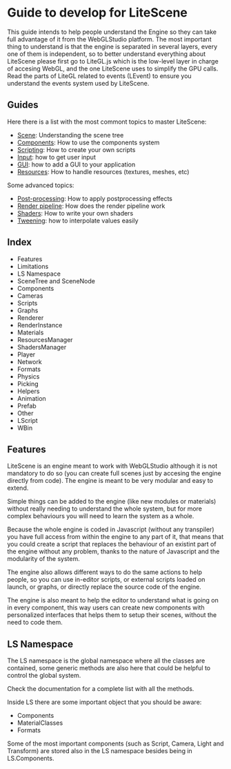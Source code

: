 # Guide to develop for LiteScene #
This guide intends to help people understand the Engine so they can take full advantage of it from the WebGLStudio platform.
The most important thing to understand is that the engine is separated in several layers, every one of them is independent, so to better understand everything about LiteScene please first go to LiteGL.js which is the low-level layer in charge of accesing WebGL, and the one LiteScene uses to simplify the GPU calls.
Read the parts of LiteGL related to events (LEvent) to ensure you understand the events system used by LiteScene.

## Guides ##

Here there is a list with the most commont topics to master LiteScene:

- [Scene](scene.md): Understanding the scene tree
- [Components](components.md): How to use the components system
- [Scripting](scripting.md): How to create your own scripts
- [Input](input.md): how to get user input
- [GUI](GUI.md): how to add a GUI to your application
- [Resources](resources.md): How to handle resources (textures, meshes, etc)

Some advanced topics:

- [Post-processing](post-processing.md): How to apply postprocessing effects
- [Render pipeline](render_pipeline.md): How does the render pipeline work
- [Shaders](shaders.md): How to write your own shaders
- [Tweening](tweening.md): how to interpolate values easily



## Index ##
* Features
* Limitations
* LS Namespace
* SceneTree and SceneNode
* Components
 * Cameras
 * Scripts
 * Graphs
* Renderer
 * RenderInstance
 * Materials
* ResourcesManager
* ShadersManager
* Player
* Network
* Formats
* Physics
* Picking
* Helpers
 * Animation
 * Prefab
* Other
 * LScript
 * WBin
 
## Features ##
LiteScene is an engine meant to work with WebGLStudio although it is not mandatory to do so (you can create full scenes just by accesing the engine directly from code).
The engine is meant to be very modular and easy to extend.

Simple things can be added to the engine (like new modules or materials) without really needing to understand the whole system, but for more complex behaviours you will need to learn the system as a whole.

Because the whole engine is coded in Javascript (without any transpiler) you have full access from within the engine to any part of it, that means that you could create a script that replaces the behaviour of an existint part of the engine without any problem, thanks to the nature of Javascript and the modularity of the system.

The engine also allows different ways to do the same actions to help people, so you can use in-editor scripts, or external scripts loaded on launch, or graphs, or directly replace the source code of the engine.

The engine is also meant to help the editor to understand what is going on in every component, this way users can create new components with personalized interfaces that helps them to setup their scenes, without the need to code them.




 
## LS Namespace ##

The LS namespace is the global namespace where all the classes are contained, some generic methods are also here that could be helpful to control the global system.

Check the documentation for a complete list with all the methods.

Inside LS there are some important object that you should be aware:
- Components
- MaterialClasses
- Formats

Some of the most important components (such as Script, Camera, Light and Transform) are stored also in the LS namespace besides being in LS.Components.


